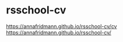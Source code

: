 # rsschool-cv
https://annafridmann.github.io/rsschool-cv/cv
https://annafridmann.github.io/rsschool-cv/
